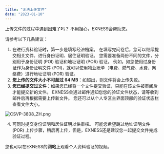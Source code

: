 ```yaml
---
title: "无法上传文件"
date: "2023-01-10"
---
```


上传文件的过程中遇到困难了吗？ 不用担心，EXNESS会帮助您。

请参考以下几条建议：

1. 在进行资料验证时，第一步是填写经济档案。 在填写完问卷后，您可以继续提交相关文件，进行身份证明、居住证明验证。 您需要准备两份不同的文件，分别用于身份证明 (POI) 验证和地址证明 (POR) 验证。 例如，如您使用过身份证作为身份证明文件 (POI)，就可以使用物业账单（电费、燃气费、水费、网络费）进行地址证明 (POR) 验证。
2. **您上传的文件大小不可超过 64 MB**：如超出，则文件将会上传失败。
3. **您已经提交过文件**：如果您已经将一个文件提交验证，只能在该文件被审阅后才能提交新的文件。 EXNESS会通过邮件通知您您的验证文件状态，请等收到邮件后再根据需要上传新文件。 您还可以从个人专区主界面顶部的验证状态栏查看文件大小。

![CSVP-3808_ZH.png](https://testingcf.jsdelivr.net/gh/jarlin8/OSS@main/exhelp/CSVP-3808_ZH.png)

4. 可同时提交身份证明和居住证明以供审核。 可能您希望跳过地址证明文件 (POR) 上传步骤，稍后再上传，但是，EXNESS还是建议您一起提交文件完成验证过程。

您也可以在EXNESS的**网站**上观看个人资料验证的视频。
